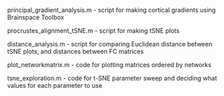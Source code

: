 principal_gradient_analysis.m - script for making cortical gradients using Brainspace Toolbox

procrustes_alignment_tSNE.m - script for making tSNE plots

distance_analysis.m - script for comparing Euclidean distance between tSNE plots, and distances between FC matrices

plot_networkmatrix.m - code for plotting matrices ordered by networks

tsne_exploration.m - code for t-SNE parameter sweep and deciding what values for each parameter to use
